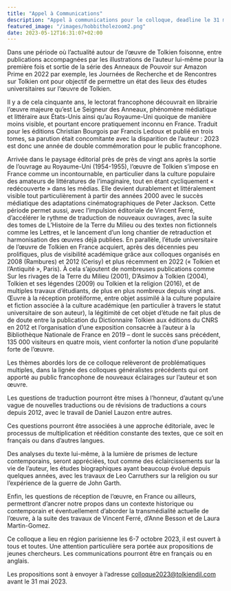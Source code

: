 ```yaml
---
title: "Appel à Communications"
description: "Appel à communications pour le colloque, deadline le 31 mai."
featured_image: "/images/hobbitholezoom2.png"
date: 2023-05-12T16:31:07+02:00
---
```




Dans une période où l’actualité autour de l’œuvre de Tolkien foisonne, entre publications accompagnées par les illustrations de l’auteur lui-même pour la première fois et sortie de la série des Anneaux de Pouvoir sur Amazon Prime en 2022 par exemple, les Journées de Recherche et de Rencontres sur Tolkien ont pour objectif de permettre un état des lieux des études universitaires sur l’œuvre de Tolkien.

Il y a de cela cinquante ans, le lectorat francophone découvrait en librairie l’œuvre majeure qu’est Le Seigneur des Anneaux, phénomène médiatique et littéraire aux États-Unis ainsi qu’au Royaume-Uni quoique de manière moins visible, et pourtant encore pratiquement inconnu en France. Traduit pour les éditions Christian Bourgois par Francis Ledoux et publié en trois tomes, sa parution était concomitante avec la disparition de l’auteur : 2023 est donc une année de double commémoration pour le public francophone.

Arrivée dans le paysage éditorial près de près de vingt ans après la sortie de l’ouvrage au Royaume-Uni (1954-1955), l’œuvre de Tolkien s’impose en France comme un incontournable, en particulier dans la culture populaire des amateurs de littératures de l’imaginaire, tout en étant cycliquement « redécouverte » dans les médias. Elle devient durablement et littéralement visible tout particulièrement à partir des années 2000 avec le succès médiatique des adaptations cinématographiques de Peter Jackson. Cette période permet aussi, avec l’impulsion éditoriale de Vincent Ferré, d’accélérer le rythme de traduction de nouveaux ouvrages, avec la suite des tomes de L’Histoire de la Terre du Milieu ou des textes non fictionnels comme les Lettres, et le lancement d’un long chantier de retraduction et harmonisation des œuvres déjà publiées. En parallèle, l’étude universitaire de l’œuvre de Tolkien en France acquiert, après des décennies peu prolifiques, plus de visibilité académique grâce aux colloques organisés en 2008 (Rambures) et 2012 (Cerisy) et plus récemment en 2022 (« Tolkien et l’Antiquité », Paris). À cela s’ajoutent de nombreuses publications comme Sur les rivages de la Terre du Milieu (2001), D’Asimov à Tolkien (2004), Tolkien et ses légendes (2009) ou Tolkien et la religion (2016), et de multiples travaux d’étudiants, de plus en plus nombreux depuis vingt ans. Œuvre à la réception protéiforme, entre objet assimilé à la culture populaire et fiction associée à la culture académique (en particulier à travers le statut universitaire de son auteur), la légitimité de cet objet d’étude ne fait plus de de doute entre la publication du Dictionnaire Tolkien aux éditions du CNRS en 2012 et l’organisation d’une exposition consacrée à l’auteur à la Bibliothèque Nationale de France en 2019 – dont le succès sans précédent, 135 000 visiteurs en quatre mois, vient conforter la notion d’une popularité forte de l’œuvre.

Les thèmes abordés lors de ce colloque relèveront de problématiques multiples, dans la lignée des colloques généralistes précédents qui ont apporté au public francophone de nouveaux éclairages sur l’auteur et son œuvre.

Les questions de traduction pourront être mises à l’honneur, d’autant qu’une vague de nouvelles traductions ou de révisions de traductions a cours depuis 2012, avec le travail de Daniel Lauzon entre autres.

Ces questions pourront être associées à une approche éditoriale, avec le processus de multiplication et réédition constante des textes, que ce soit en français ou dans d’autres langues.

Des analyses du texte lui-même, à la lumière de prismes de lecture contemporains, seront appréciées, tout comme des éclaircissements sur la vie de l’auteur, les études biographiques ayant beaucoup évolué depuis quelques années, avec les travaux de Leo Carruthers sur la religion ou sur l’expérience de la guerre de John Garth.

Enfin, les questions de réception de l’œuvre, en France ou ailleurs, permettront d’ancrer notre propos dans un contexte historique ou contemporain et éventuellement d’aborder la transmédialité actuelle de l’œuvre, à la suite des travaux de Vincent Ferré, d’Anne Besson et de Laura Martin-Gomez.

Ce colloque a lieu en région parisienne les 6-7 octobre 2023, il est ouvert à tous et toutes. Une attention particulière sera portée aux propositions de jeunes chercheurs. Les communications pourront être en français ou en anglais.

Les propositions sont à envoyer à l’adresse colloque2023@tolkiendil.com avant le 31 mai 2023.


